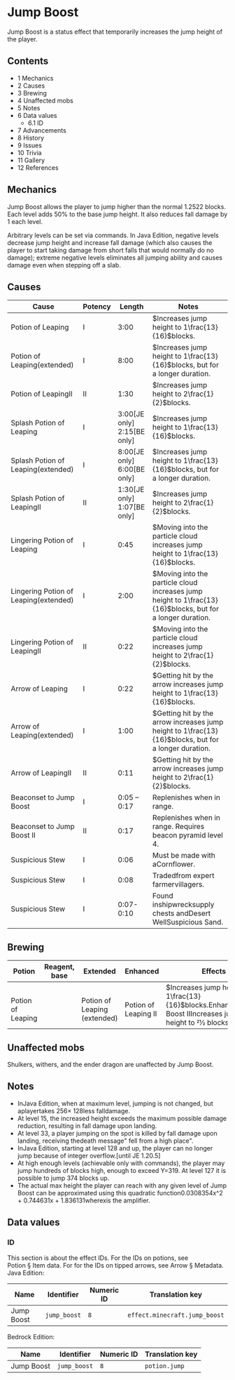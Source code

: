 # Jump Boost
Jump Boost is a status effect that temporarily increases the jump height of the player.

## Contents
- 1 Mechanics
- 2 Causes
- 3 Brewing
- 4 Unaffected mobs
- 5 Notes
- 6 Data values
	- 6.1 ID
- 7 Advancements
- 8 History
- 9 Issues
- 10 Trivia
- 11 Gallery
- 12 References

## Mechanics
Jump Boost allows the player to jump higher than the normal 1.2522 blocks. Each level adds 50% to the base jump height. It also reduces fall damage by 1 each level. 

Arbitrary levels can be set via commands. In Java Edition, negative levels decrease jump height and increase fall damage (which also causes the player to start taking damage from short falls that would normally do no damage); extreme negative levels eliminates all jumping ability and causes damage even when stepping off a slab.

## Causes
| Cause                                 | Potency | Length                              | Notes                                                                                                      |
|---------------------------------------|---------|-------------------------------------|------------------------------------------------------------------------------------------------------------|
| Potion of Leaping                     | I       | 3:00                                | $Increases jump height to 1\frac{13}{16}$blocks.                                                           |
| Potion of Leaping(extended)           | I       | 8:00                                | $Increases jump height to 1\frac{13}{16}$blocks, but for a longer duration.                                |
| Potion of LeapingII                   | II      | 1:30                                | $Increases jump height to 2\frac{1}{2}$blocks.                                                             |
| Splash Potion of Leaping              | I       | 3:00‌[JE  only]<br/>2:15‌[BE  only] | $Increases jump height to 1\frac{13}{16}$blocks.                                                           |
| Splash Potion of Leaping(extended)    | I       | 8:00‌[JE  only]<br/>6:00‌[BE  only] | $Increases jump height to 1\frac{13}{16}$blocks, but for a longer duration.                                |
| Splash Potion of LeapingII            | II      | 1:30‌[JE  only]<br/>1:07‌[BE  only] | $Increases jump height to 2\frac{1}{2}$blocks.                                                             |
| Lingering Potion of Leaping           | I       | 0:45                                | $Moving into the particle cloud increases jump height to 1\frac{13}{16}$blocks.                            |
| Lingering Potion of Leaping(extended) | I       | 2:00                                | $Moving into the particle cloud increases jump height to 1\frac{13}{16}$blocks, but for a longer duration. |
| Lingering Potion of LeapingII         | II      | 0:22                                | $Moving into the particle cloud increases jump height to 2\frac{1}{2}$blocks.                              |
| Arrow of Leaping                      | I       | 0:22                                | $Getting hit by the arrow increases jump height to 1\frac{13}{16}$blocks.                                  |
| Arrow of Leaping(extended)            | I       | 1:00                                | $Getting hit by the arrow increases jump height to 1\frac{13}{16}$blocks, but for a longer duration.       |
| Arrow of LeapingII                    | II      | 0:11                                | $Getting hit by the arrow increases jump height to 2\frac{1}{2}$blocks.                                    |
| Beaconset to Jump Boost               | I       | 0:05 – 0:17                         | Replenishes when in range.                                                                                 |
| Beaconset to Jump Boost II            | II      | 0:17                                | Replenishes when in range. Requires beacon pyramid level 4.                                                |
| Suspicious Stew                       | I       | 0:06                                | Must be made with aCornflower.                                                                             |
| Suspicious Stew                       | I       | 0:08                                | Tradedfrom expert farmervillagers.                                                                         |
| Suspicious Stew                       | I       | 0:07-0:10                           | Found inshipwrecksupply chests andDesert WellSuspicious Sand.                                              |

## Brewing
| Potion                 | Reagent, base | Extended                          | Enhanced                  | Effects                                                                                                     |
|------------------------|---------------|-----------------------------------|---------------------------|-------------------------------------------------------------------------------------------------------------|
| <br/>Potion of Leaping |               | <br/>Potion of Leaping (extended) | <br/>Potion of Leaping II | $Increases jump height to 1\frac{13}{16}$blocks.Enhanced:Jump Boost IIIncreases jump height to 21⁄2 blocks. |

## Unaffected mobs
Shulkers, withers, and the ender dragon are unaffected by Jump Boost.

## Notes
- InJava Edition, when at maximum level, jumping is not changed, but aplayertakes 256× 128less falldamage.
- At level 15, the increased height exceeds the maximum possible damage reduction, resulting in fall damage upon landing.
- At level 33, a player jumping on the spot is killed by fall damage upon landing, receiving thedeath message"<player> fell from a high place".
- InJava Edition, starting at level 128 and up, the player can no longer jump because of integer overflow.‌[until JE 1.20.5]
- At high enough levels (achievable only with commands), the player may jump hundreds of blocks high, enough to exceed Y=319. At level 127 it is possible to jump 374 blocks up.
- The actual max height the player can reach with any given level of Jump Boost can be approximated using this quadratic function0.0308354x^2 + 0.744631x + 1.836131wherexis the amplifier.

## Data values
### ID
This section is about the effect IDs.  For the IDs on potions, see Potion § Item data.  For for the IDs on tipped arrows, see Arrow § Metadata.
Java Edition:

| Name       | Identifier   | Numeric ID | Translation key               |
|------------|--------------|------------|-------------------------------|
| Jump Boost | `jump_boost` | `8`        | `effect.minecraft.jump_boost` |

Bedrock Edition:

| Name       | Identifier   | Numeric ID | Translation key |
|------------|--------------|------------|-----------------|
| Jump Boost | `jump_boost` | `8`        | `potion.jump`   |


